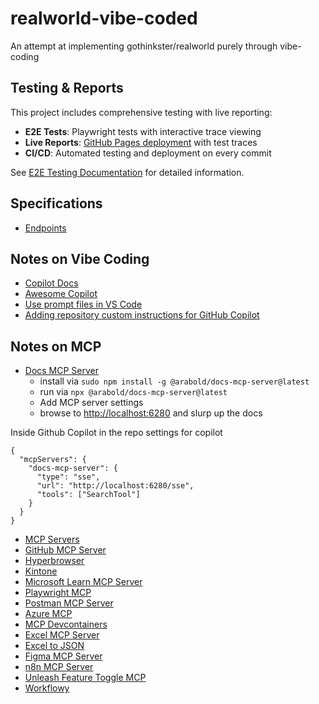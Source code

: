 # realworld-vibe-coded
An attempt at implementing gothinkster/realworld purely through vibe-coding

## Testing & Reports

This project includes comprehensive testing with live reporting:

- **E2E Tests**: Playwright tests with interactive trace viewing
- **Live Reports**: [GitHub Pages deployment](https://james-s-tayler.github.io/realworld-vibe-coded/) with test traces
- **CI/CD**: Automated testing and deployment on every commit

See [E2E Testing Documentation](Docs/e2e-testing.md) for detailed information.

## Specifications
- [Endpoints](https://docs.realworld.show/specifications/backend/endpoints/)

## Notes on Vibe Coding
- [Copilot Docs](https://code.visualstudio.com/docs/copilot/overview)
- [Awesome Copilot](https://github.com/github/awesome-copilot/tree/main)
- [Use prompt files in VS Code](https://code.visualstudio.com/docs/copilot/customization/prompt-files)
- [Adding repository custom instructions for GitHub Copilot](https://docs.github.com/en/copilot/how-tos/configure-custom-instructions/add-repository-instructions?tool=jetbrains)

## Notes on MCP
- [Docs MCP Server](https://github.com/arabold/docs-mcp-server)
  - install via `sudo npm install -g @arabold/docs-mcp-server@latest`
  - run via `npx @arabold/docs-mcp-server@latest`
  - Add MCP server settings
  - browse to [http://localhost:6280](http://localhost:6280) and slurp up the docs

Inside Github Copilot in the repo settings for copilot

    { 
      "mcpServers": {
        "docs-mcp-server": {
          "type": "sse",
          "url": "http://localhost:6280/sse",
          "tools": ["SearchTool"]
        }
      }
    }

- [MCP Servers](https://github.com/modelcontextprotocol/servers/tree/main)
- [GitHub MCP Server](https://github.com/github/github-mcp-server)
- [Hyperbrowser](https://github.com/hyperbrowserai/mcp)
- [Kintone](https://github.com/kintone/mcp-server?tab=readme-ov-file)
- [Microsoft Learn MCP Server](https://github.com/microsoftdocs/mcp)
- [Playwright MCP](https://github.com/microsoft/playwright-mcp)
- [Postman MCP Server](https://github.com/postmanlabs/postman-mcp-server)
- [Azure MCP](https://github.com/Azure-Samples/mcp)
- [MCP Devcontainers](https://github.com/AI-QL/mcp-devcontainers)
- [Excel MCP Server](https://github.com/haris-musa/excel-mcp-server)
- [Excel to JSON](https://github.com/he-yang/excel-to-json-mcp)
- [Figma MCP Server](https://github.com/paulvandermeijs/figma-mcp)
- [n8n MCP Server](https://github.com/leonardsellem/n8n-mcp-server)
- [Unleash Feature Toggle MCP](https://github.com/cuongtl1992/unleash-mcp)
- [Workflowy](https://github.com/danield137/mcp-workflowy)
